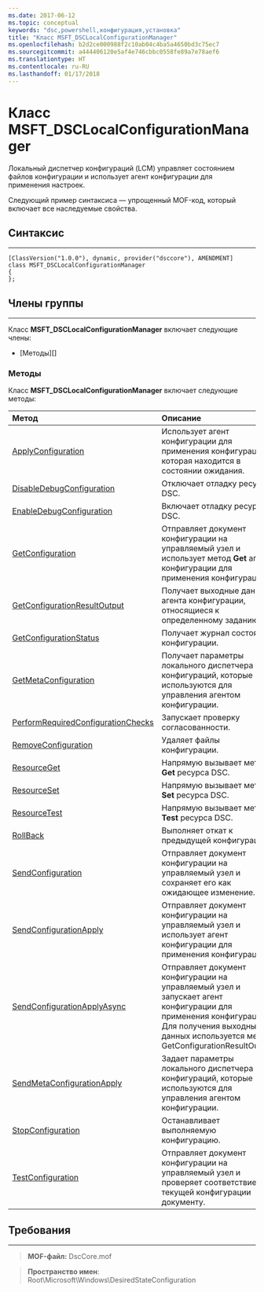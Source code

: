 ```yaml
---
ms.date: 2017-06-12
ms.topic: conceptual
keywords: "dsc,powershell,конфигурация,установка"
title: "Класс MSFT_DSCLocalConfigurationManager"
ms.openlocfilehash: b2d2ce000988f2c10ab04c4ba5a4650bd3c75ec7
ms.sourcegitcommit: a444406120e5af4e746cbbc0558fe89a7e78aef6
ms.translationtype: HT
ms.contentlocale: ru-RU
ms.lasthandoff: 01/17/2018
---
```

# <a name="msftdsclocalconfigurationmanager-class"></a>Класс MSFT_DSCLocalConfigurationManager

Локальный диспетчер конфигураций (LCM) управляет состоянием файлов конфигурации и использует агент конфигурации для применения настроек.

Следующий пример синтаксиса — упрощенный MOF-код, который включает все наследуемые свойства.

## <a name="syntax"></a>Синтаксис
------

``` syntax
[ClassVersion("1.0.0"), dynamic, provider("dsccore"), AMENDMENT]
class MSFT_DSCLocalConfigurationManager
{
};
```

## <a name="members"></a>Члены группы
-------

Класс **MSFT_DSCLocalConfigurationManager** включает следующие члены:

-   [Методы][]

### <a name="methods"></a>Методы

Класс **MSFT_DSCLocalConfigurationManager** включает следующие методы:

|Метод |Описание |
|:--- |:---|
| [ApplyConfiguration](msft-dsclocalconfigurationmanager-applyconfiguration.md)| Использует агент конфигурации для применения конфигурации, которая находится в состоянии ожидания.| 
| [DisableDebugConfiguration](msft-dsclocalconfigurationmanager-disabledebugconfiguration.md)| Отключает отладку ресурсов DSC.| 
| [EnableDebugConfiguration](msft-dsclocalconfigurationmanager-enabledebugconfiguration.md)| Включает отладку ресурсов DSC.| 
| [GetConfiguration](msft-dsclocalconfigurationmanager-getconfiguration.md)| Отправляет документ конфигурации на управляемый узел и использует метод **Get** агента конфигурации для применения конфигурации.| 
| [GetConfigurationResultOutput](msft-dsclocalconfigurationmanager-getconfigurationresultoutput.md)| Получает выходные данные агента конфигурации, относящиеся к определенному заданию.| 
| [GetConfigurationStatus](msft-dsclocalconfigurationmanager-getconfigurationstatus.md)| Получает журнал состояния конфигурации.| 
| [GetMetaConfiguration](msft-dsclocalconfigurationmanager-getmetaconfiguration.md)| Получает параметры локального диспетчера конфигураций, которые используются для управления агентом конфигурации.| 
| [PerformRequiredConfigurationChecks](msft-dsclocalconfigurationmanager-performrequiredconfigurationchecks.md)| Запускает проверку согласованности.| 
| [RemoveConfiguration](msft-dsclocalconfigurationmanager-removeconfiguration.md)| Удаляет файлы конфигурации.| 
| [ResourceGet](msft-dsclocalconfigurationmanager-resourceget.md)| Напрямую вызывает метод **Get** ресурса DSC.| 
| [ResourceSet](msft-dsclocalconfigurationmanager-resourceset.md)| Напрямую вызывает метод **Set** ресурса DSC.| 
| [ResourceTest](msft-dsclocalconfigurationmanager-resourcetest.md)| Напрямую вызывает метод **Test** ресурса DSC.| 
| [RollBack](msft-dsclocalconfigurationmanager-rollback.md)| Выполняет откат к предыдущей конфигурации.| 
| [SendConfiguration](msft-dsclocalconfigurationmanager-sendconfiguration.md)| Отправляет документ конфигурации на управляемый узел и сохраняет его как ожидающее изменение.| 
| [SendConfigurationApply](msft-dsclocalconfigurationmanager-sendconfigurationapply.md)| Отправляет документ конфигурации на управляемый узел и использует агент конфигурации для применения конфигурации.| 
| [SendConfigurationApplyAsync](msft-dsclocalconfigurationmanager-sendconfigurationapplyasync.md)| Отправляет документ конфигурации на управляемый узел и запускает агент конфигурации для применения конфигурации. Для получения выходных данных используется метод GetConfigurationResultOutput.| 
| [SendMetaConfigurationApply](msft-dsclocalconfigurationmanager-sendmetaconfigurationapply.md)| Задает параметры локального диспетчера конфигураций, которые используются для управления агентом конфигурации.| 
| [StopConfiguration](msft-dsclocalconfigurationmanager-stopconfiguration.md)| Останавливает выполняемую конфигурацию.| 
| [TestConfiguration](msft-dsclocalconfigurationmanager-testconfiguration.md)| Отправляет документ конфигурации на управляемый узел и проверяет соответствие текущей конфигурации документу.| 



 

## <a name="requirements"></a>Требования
------------
>**MOF-файл:** DscCore.mof

>**Пространство имен**: Root\Microsoft\Windows\DesiredStateConfiguration



 

 



